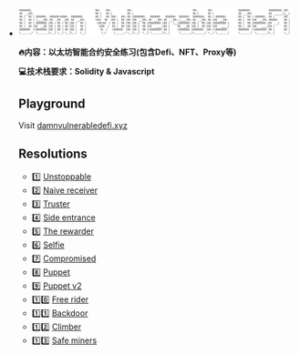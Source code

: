 + ![](cover.png)

  **:fire:内容：以太坊智能合约安全练习(包含Defi、NFT、Proxy等)**

  **:computer:技术栈要求：Solidity & Javascript**

  ## Playground

  Visit [damnvulnerabledefi.xyz](https://damnvulnerabledefi.xyz)

  ## Resolutions
  + :one:  [Unstoppable]()
  + :two:	 [Naive receiver]()
  + :three:	 [Truster]()
  + :four:	 [Side entrance]()
  + :five:	 [The rewarder]()
  + :six:	 [Selfie]()
  + :seven:	 [Compromised]()
  + :eight:	 [Puppet]()
  + :nine:	 [Puppet v2]()
  + :one::zero:	 [Free rider]()
  + :one::one:	 [Backdoor]()
  + :one::two:	 [Climber]()
  + :one::three:	 [Safe miners]()
